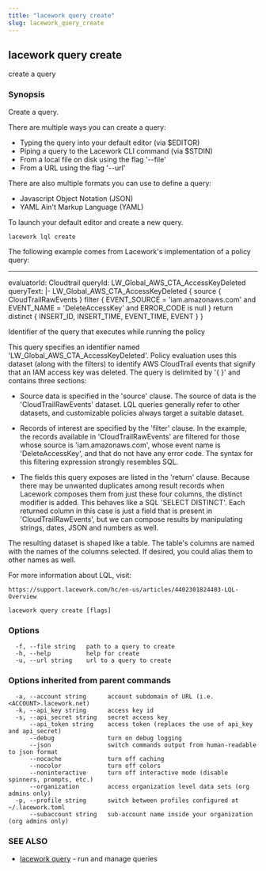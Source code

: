 ```yaml
---
title: "lacework query create"
slug: lacework_query_create
---
```

## lacework query create

create a query

### Synopsis

Create a query.

There are multiple ways you can create a query:

  * Typing the query into your default editor (via $EDITOR)
  * Piping a query to the Lacework CLI command (via $STDIN)
  * From a local file on disk using the flag '--file'
  * From a URL using the flag '--url'

There are also multiple formats you can use to define a query:

  * Javascript Object Notation (JSON)
  * YAML Ain't Markup Language (YAML)

To launch your default editor and create a new query.

    lacework lql create

The following example comes from Lacework's implementation of a policy query:

---
evaluatorId: Cloudtrail
queryId: LW_Global_AWS_CTA_AccessKeyDeleted
queryText: |-
  LW_Global_AWS_CTA_AccessKeyDeleted {
      source {
          CloudTrailRawEvents
      }
      filter {
          EVENT_SOURCE = 'iam.amazonaws.com'
          and EVENT_NAME = 'DeleteAccessKey'
          and ERROR_CODE is null
      }
      return distinct {
          INSERT_ID,
          INSERT_TIME,
          EVENT_TIME,
          EVENT
      }
  }

Identifier of the query that executes while running the policy


This query specifies an identifier named 'LW_Global_AWS_CTA_AccessKeyDeleted'.
Policy evaluation uses this dataset (along with the filters) to identify AWS
CloudTrail events that signify that an IAM access key was deleted. The query
is delimited by '{ }' and contains three sections:

  * Source data is specified in the 'source' clause. The source of data is the
  'CloudTrailRawEvents' dataset. LQL queries generally refer to other datasets,
  and customizable policies always target a suitable dataset.

  * Records of interest are specified by the 'filter' clause. In the example, the
  records available in 'CloudTrailRawEvents' are filtered for those whose source
  is 'iam.amazonaws.com', whose event name is 'DeleteAccessKey', and that do not
  have any error code. The syntax for this filtering expression strongly resembles SQL.

  * The fields this query exposes are listed in the 'return' clause. Because there
  may be unwanted duplicates among result records when Lacework composes them from
  just these four columns, the distinct modifier is added. This behaves like a SQL
  'SELECT DISTINCT'. Each returned column in this case is just a field that is present
  in 'CloudTrailRawEvents', but we can compose results by manipulating strings, dates,
  JSON and numbers as well.

The resulting dataset is shaped like a table. The table's columns are named with the
names of the columns selected. If desired, you could alias them to other names as well.

For more information about LQL, visit:

    https://support.lacework.com/hc/en-us/articles/4402301824403-LQL-Overview


```
lacework query create [flags]
```

### Options

```
  -f, --file string   path to a query to create
  -h, --help          help for create
  -u, --url string    url to a query to create
```

### Options inherited from parent commands

```
  -a, --account string      account subdomain of URL (i.e. <ACCOUNT>.lacework.net)
  -k, --api_key string      access key id
  -s, --api_secret string   secret access key
      --api_token string    access token (replaces the use of api_key and api_secret)
      --debug               turn on debug logging
      --json                switch commands output from human-readable to json format
      --nocache             turn off caching
      --nocolor             turn off colors
      --noninteractive      turn off interactive mode (disable spinners, prompts, etc.)
      --organization        access organization level data sets (org admins only)
  -p, --profile string      switch between profiles configured at ~/.lacework.toml
      --subaccount string   sub-account name inside your organization (org admins only)
```

### SEE ALSO

* [lacework query](lacework_query.md)	 - run and manage queries

